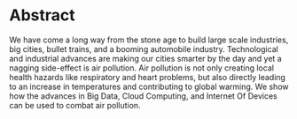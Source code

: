 # Abstract

We have come a long way from the stone age to build large scale industries, big cities, bullet trains, and a booming automobile industry. Technological and industrial advances are making our cities smarter by the day and yet a nagging side-effect is air pollution. Air pollution is not only creating local health hazards like respiratory and heart problems, but also directly leading to an increase in temperatures and contributing to global warming. We show how the advances in Big Data, Cloud Computing, and Internet Of Devices can be used to combat air pollution.
